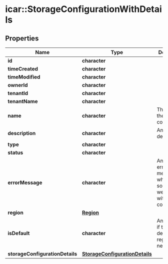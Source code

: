# icar::StorageConfigurationWithDetails


## Properties

Name | Type | Description | Notes
------------ | ------------- | ------------- | -------------
**id** | **character** |  | 
**timeCreated** | **character** |  | 
**timeModified** | **character** |  | 
**ownerId** | **character** |  | 
**tenantId** | **character** |  | 
**tenantName** | **character** |  | [optional] 
**name** | **character** | The name of the storage configuration | 
**description** | **character** | An optional description | [optional] 
**type** | **character** |  | 
**status** | **character** |  | 
**errorMessage** | **character** | An optional error message when something went wrong with the configuration | [optional] 
**region** | [**Region**](Region.md) |  | 
**isDefault** | **character** | An indication if this is the default in region for new projects | 
**storageConfigurationDetails** | [**StorageConfigurationDetails**](StorageConfigurationDetails.md) |  | 



